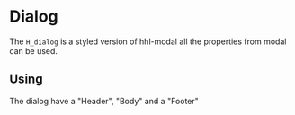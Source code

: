# Dialog

The `H_dialog` is a styled version of hhl-modal all the properties from modal can be used.

## Using

The dialog have a "Header", "Body" and a "Footer"

<hhl-live-editor title="" htmlCode='
    <template>
      <H_flex>
        <H_btn @click="modal = true">Open</H_btn>
        <H_dialog v-model="modal">
          <template #header>
            Here is the TITLE
          </template>
          Here is the BODY
          <template #footer>
            Here is the FOOTER
            <H_btn @click="modal=false" size="sm" class="ml-3 bg-ok">Ok</H_btn>
            <H_btn @click="modal=false" size="sm" class="ml-3">Cancel</H_btn>
          </template>
        H_flex>
    </template>
    <script>
      const modal = ref(false)
      return { modal }
    </script>
'>
</hhl-live-editor>
